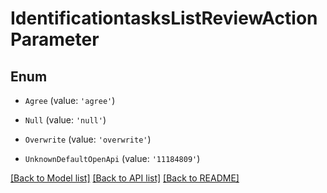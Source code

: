 # IdentificationtasksListReviewActionParameter


## Enum

* `Agree` (value: `'agree'`)

* `Null` (value: `'null'`)

* `Overwrite` (value: `'overwrite'`)

* `UnknownDefaultOpenApi` (value: `'11184809'`)

[[Back to Model list]](../README.md#documentation-for-models) [[Back to API list]](../README.md#documentation-for-api-endpoints) [[Back to README]](../README.md)

